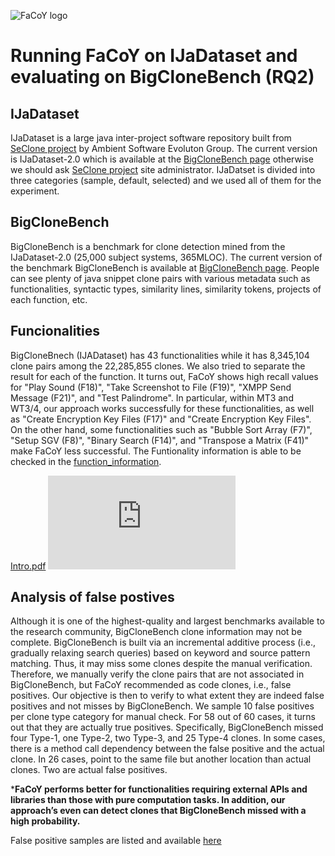 ![FaCoY logo][logo]

# Running FaCoY on IJaDataset and evaluating on BigCloneBench (RQ2)

## IJaDataset
IJaDataset is a large java inter-project software repository built from [SeClone project](https://sites.google.com/site/asegsecold/projects/seclone) by Ambient Software Evoluton Group. The current version is IJaDataset-2.0 which is available at the [BigCloneBench page](https://github.com/clonebench/BigCloneBench/blob/master/README.md) otherwise we should ask [SeClone project](https://sites.google.com/site/asegsecold/projects/seclone) site administrator.
IJaDatset is divided into three categories (sample, default, selected) and we used all of them for the experiment.

## BigCloneBench
BigCloneBench is a benchmark for clone detection mined from the IJaDataset-2.0 (25,000 subject systems, 365MLOC). The current version of the benchmark BigCloneBench is available at [BigCloneBench page](https://github.com/clonebench/BigCloneBench/blob/master/README.md). People can see plenty of java snippet clone pairs with various metadata such as functionalities, syntactic types, similarity lines, similarity tokens, projects of each function, etc.

## Funcionalities
BigCloneBnech (IJADataset) has 43 functionalities while it has 8,345,104 clone pairs among the 22,285,855 clones. We also tried to separate the result for each of the function. It turns out, FaCoY shows high recall values for "Play Sound (F18)", "Take Screenshot to File (F19)", "XMPP Send Message (F21)", and "Test Palindrome". In particular, within MT3 and WT3/4, our approach works successfully for these functionalities, as well as "Create Encryption Key Files (F17)" and "Create Encryption Key Files". On the other hand, some functionalities such as "Bubble Sort Array (F7)", "Setup SGV (F8)", "Binary Search (F14)", and "Transpose a Matrix (F41)" make FaCoY less successful.
The Funtionality information is able to be checked in the [function_information](https://docs.google.com/spreadsheets/d/1dvUICpQ46BLNrO5oPSxSYihlahC2TeDcUDCHt8potLw/edit?usp=sharing).

[Intro.pdf](https://github.com/facoy/facoy/tree/master/evaluation/bigclone/per-func-t1.pdf?raw=true)
![](https://github.com/facoy/facoy/tree/master/evaluation/bigclone/per-func-t1.pdf?raw=true)

## Analysis of false postives
Although it is one of the highest-quality and largest benchmarks available to the research community, BigCloneBench clone information may not be complete. BigCloneBench is built via an incremental additive process (i.e., gradually relaxing search queries) based on keyword and source pattern matching. Thus, it may miss some clones despite the manual verification. 
Therefore, we manually verify the clone pairs that are not associated in BigCloneBench, but FaCoY recommended as code clones, i.e., false positives. Our objective is then to verify to what extent they are indeed false positives and not misses by BigCloneBench. We sample 10 false positives per clone type category for manual check. For 58 out of 60 cases, it turns out that they are actually true positives. Specifically, BigCloneBench missed four Type-1, one Type-2, two Type-3, and 25 Type-4 clones. In some cases, there is a method call dependency between the false positive and the actual clone. In 26 cases, point to the same file but another location than actual clones. Two are actual false positives.

***FaCoY performs better for functionalities requiring external APIs and libraries than those with pure computation tasks. In addition, our approach’s even can detect clones that BigCloneBench missed with a high probability.**

False positive samples are listed and available [here](/evaluation/bigclone/false_positive_samples)



[logo]: https://github.com/facoy/facoy/FaCoY_Logo.png
